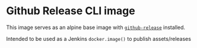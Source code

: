 Github Release CLI image
=========

This image serves as an alpine base image with [`github-release`](https://github.com/aktau/github-release) installed.

Intended to be used as a Jenkins `docker.image()` to publish assets/releases
